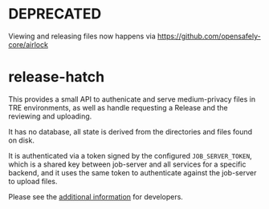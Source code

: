 # DEPRECATED

Viewing and releasing files now happens via https://github.com/opensafely-core/airlock

# release-hatch

This provides a small API to authenicate and serve medium-privacy files in TRE
environments, as well as handle requesting a Release and the reviewing and
uploading.

It has no database, all state is derived from the directories and files found
on disk.

It is authenticated via a token signed by the configured `JOB_SERVER_TOKEN`, which
is a shared key between job-server and all services for a specific backend, and
it uses the same token to authenticate against the job-server to upload files.


Please see the [additional information](DEVELOPERS.md) for developers.
